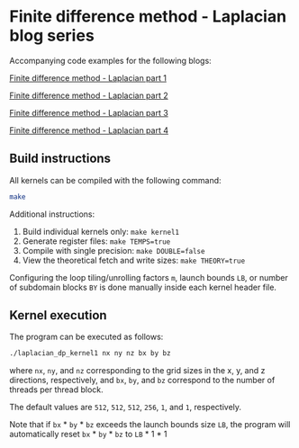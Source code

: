 # Finite difference method - Laplacian blog series

Accompanying code examples for the following blogs:

[Finite difference method - Laplacian part 1](https://rocm.blogs.amd.com/high-performance-computing/finite-difference/laplacian-part1/README.html)

[Finite difference method - Laplacian part 2](https://rocm.blogs.amd.com/high-performance-computing/finite-difference/laplacian-part2/README.html)

[Finite difference method - Laplacian part 3](https://rocm.blogs.amd.com/high-performance-computing/finite-difference/laplacian-part3/README.html)

[Finite difference method - Laplacian part 4](https://rocm.blogs.amd.com/high-performance-computing/finite-difference/laplacian-part4/README.html)

## Build instructions

All kernels can be compiled with the following command:

```bash
make
```

Additional instructions:

1. Build individual kernels only: `make kernel1`
2. Generate register files:  `make TEMPS=true`
3. Compile with single precision: `make DOUBLE=false`
4. View the theoretical fetch and write sizes: `make THEORY=true`

Configuring the loop tiling/unrolling factors `m`, launch bounds `LB`, or
number of subdomain blocks `BY` is done manually inside each kernel header file.

## Kernel execution

The program can be executed as follows:

```bash
./laplacian_dp_kernel1 nx ny nz bx by bz
```

where `nx`, `ny`, and `nz` corresponding to the grid sizes in the x, y, and z directions, respectively,
and `bx`, `by`, and `bz` correspond to the number of threads per thread block.

The default values are `512`, `512`, `512`, `256`, `1`, and `1`, respectively.

Note that if `bx` * `by` * `bz` exceeds the launch bounds size `LB`, the program will automatically reset
`bx` * `by` * `bz` to `LB` * 1 * 1
